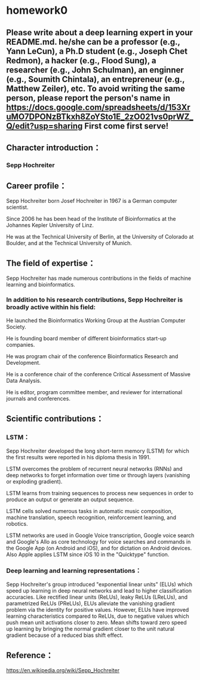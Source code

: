 # homework0
Please write about a deep learning expert in your README.md.
he/she can be a professor (e.g., Yann LeCun), a Ph.D student (e.g., Joseph Chet Redmon), a hacker (e.g., Flood Sung), a researcher (e.g., John Schulman), an enginner (e.g., Soumith Chintala), an entrepreneur (e.g., Matthew Zeiler), etc.
To avoid writing the same person, please report the person's name in  
https://docs.google.com/spreadsheets/d/153XruMO7DPONzBTkxh8ZoYSto1E_2zO021vs0prWZ_Q/edit?usp=sharing
First come first serve!
-------
## Character introduction：
### Sepp Hochreiter
## Career profile：
Sepp Hochreiter born Josef Hochreiter in 1967 is a German computer scientist.

Since 2006 he has been head of the Institute of Bioinformatics at the Johannes Kepler University of Linz.

He was at the Technical University of Berlin, at the University of Colorado at Boulder, and at the Technical University of Munich.

## The field of expertise：
Sepp Hochreiter has made numerous contributions in the fields of machine learning and bioinformatics.

### In addition to his research contributions, Sepp Hochreiter is broadly active within his field:

He launched the Bioinformatics Working Group at the Austrian Computer Society.

He is founding board member of different bioinformatics start-up companies.

He was program chair of the conference Bioinformatics Research and Development.

He is a conference chair of the conference Critical Assessment of Massive Data Analysis.

He is editor, program committee member, and reviewer for international journals and conferences.

## Scientific contributions：
### LSTM：
Sepp Hochreiter developed the long short-term memory (LSTM) for which the first results were reported in his diploma thesis in 1991.

LSTM overcomes the problem of recurrent neural networks (RNNs) and deep networks to forget information over time or through layers (vanishing or exploding gradient).

LSTM learns from training sequences to process new sequences in order to produce an output or generate an output sequence.

LSTM cells solved numerous tasks in automatic music composition, machine translation, speech recognition, reinforcement learning, and robotics.

LSTM networks are used in Google Voice transcription, Google voice search and Google's Allo as core technology for voice searches and commands in the Google App (on Android and iOS), and for dictation on Android devices. Also Apple applies LSTM since iOS 10 in the "Quicktype" function.

### Deep learning and learning representations：
Sepp Hochreiter's group introduced "exponential linear units" (ELUs) which speed up learning in deep neural networks and lead to higher classification accuracies. Like rectified linear units (ReLUs), leaky ReLUs (LReLUs), and parametrized ReLUs (PReLUs), ELUs alleviate the vanishing gradient problem via the identity for positive values. However, ELUs have improved learning characteristics compared to ReLUs, due to negative values which push mean unit activations closer to zero. Mean shifts toward zero speed up learning by bringing the normal gradient closer to the unit natural gradient because of a reduced bias shift effect.

## Reference：
https://en.wikipedia.org/wiki/Sepp_Hochreiter
